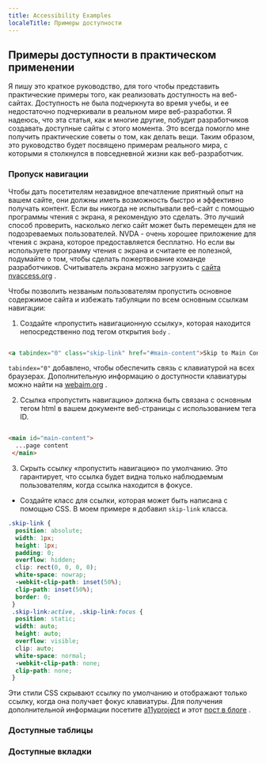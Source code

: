 ```yaml
---
title: Accessibility Examples
localeTitle: Примеры доступности
---
```

## Примеры доступности в практическом применении

Я пишу это краткое руководство, для того чтобы представить практические примеры того, как реализовать доступность на веб-сайтах. Доступность не была подчеркнута во время учебы, и ее недостаточно подчеркивали в реальном мире веб-разработки. Я надеюсь, что эта статья, как и многие другие, побудит разработчиков создавать доступные сайты с этого момента. Это всегда помогло мне получить практические советы о том, как делать вещи. Таким образом, это руководство будет посвящено примерам реального мира, с которыми я столкнулся в повседневной жизни как веб-разработчик.

### Пропуск навигации

Чтобы дать посетителям незавидное впечатление приятный опыт на вашем сайте, они должны иметь возможность быстро и эффективно получать контент. Если вы никогда не испытывали веб-сайт с помощью программы чтения с экрана, я рекомендую это сделать. Это лучший способ проверить, насколько легко сайт может быть перемещен для не подозреваемых пользователей. NVDA - очень хорошее приложение для чтения с экрана, которое предоставляется бесплатно. Но если вы используете программу чтения с экрана и считаете ее полезной, подумайте о том, чтобы сделать пожертвование команде разработчиков. Считыватель экрана можно загрузить с [сайта nvaccess.org](https://www.nvaccess.org/download/) .

Чтобы позволить незваным пользователям пропустить основное содержимое сайта и избежать табуляции по всем основным ссылкам навигации:

1.  Создайте «пропустить навигационную ссылку», которая находится непосредственно под тегом открытия `body` .

```html

<a tabindex="0" class="skip-link" href="#main-content">Skip to Main Content</a> 
```

`tabindex="0"` добавлено, чтобы обеспечить связь с клавиатурой на всех браузерах. Дополнительную информацию о доступности клавиатуры можно найти на [webaim.org](https://webaim.org/techniques/keyboard/tabindex) .

2.  Ссылка «пропустить навигацию» должна быть связана с основным тегом html в вашем документе веб-страницы с использованием тега ID.

```html

<main id="main-content"> 
  ...page content 
 </main> 
```

3.  Скрыть ссылку «пропустить навигацию» по умолчанию. Это гарантирует, что ссылка будет видна только наблюдаемым пользователям, когда ссылка находится в фокусе.

*   Создайте класс для ссылки, которая может быть написана с помощью CSS. В моем примере я добавил `skip-link` класса.

```css
.skip-link { 
  position: absolute; 
  width: 1px; 
  height: 1px; 
  padding: 0; 
  overflow: hidden; 
  clip: rect(0, 0, 0, 0); 
  white-space: nowrap; 
  -webkit-clip-path: inset(50%); 
  clip-path: inset(50%); 
  border: 0; 
 } 
 .skip-link:active, .skip-link:focus { 
  position: static; 
  width: auto; 
  height: auto; 
  overflow: visible; 
  clip: auto; 
  white-space: normal; 
  -webkit-clip-path: none; 
  clip-path: none; 
 } 
```

Эти стили CSS скрывают ссылку по умолчанию и отображают только ссылку, когда она получает фокус клавиатуры. Для получения дополнительной информации посетите [a11yproject](http://a11yproject.com/posts/how-to-hide-content) и этот [пост в блоге](http://hugogiraudel.com/2016/10/13/css-hide-and-seek/) .

### Доступные таблицы

### Доступные вкладки
